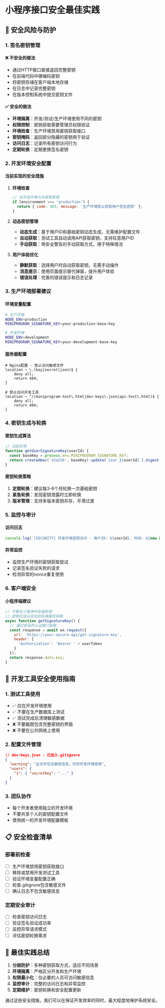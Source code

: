 # 小程序接口安全最佳实践

## 🚨 安全风险与防护

### 1. 签名密钥管理

#### ❌ 不安全的做法
- 通过HTTP接口直接返回完整密钥
- 在前端代码中硬编码密钥
- 将密钥存储在客户端本地存储
- 在日志中记录完整密钥
- 在版本控制系统中提交密钥文件

#### ✅ 安全的做法
- **环境隔离**：开发/测试/生产环境使用不同的密钥
- **权限控制**：密钥获取需要管理员权限验证
- **环境检查**：生产环境禁用密钥获取接口
- **密钥掩码**：返回部分隐藏的密钥用于验证
- **访问日志**：记录所有密钥访问行为
- **定期轮换**：定期更换签名密钥

### 2. 开发环境安全配置

#### 当前实现的安全措施

1. **环境检查**
   ```javascript
   // 仅开发环境允许获取密钥
   if (environment === 'production') {
     return { code: 403, message: '生产环境禁止获取用户签名密钥' };
   }
   ```

2. **动态密钥管理**
   - **动态生成**：基于用户ID和基础密钥动态生成，无需维护配置文件
   - **自动获取**：测试工具自动调用API获取密钥，支持任意用户ID
   - **手动获取**：带安全警告的手动获取方式，用于特殊情况

3. **用户体验优化**
   - **静默获取**：选择用户时自动获取密钥，无需手动操作
   - **消息提示**：使用页面提示替代弹窗，提升用户体验
   - **错误处理**：完善的错误提示和日志记录

### 3. 生产环境部署建议

#### 环境变量配置
```bash
# 生产环境
NODE_ENV=production
MINIPROGRAM_SIGNATURE_KEY=your-production-base-key

# 开发环境
NODE_ENV=development
MINIPROGRAM_SIGNATURE_KEY=your-development-base-key
```

#### 服务器配置
```nginx
# Nginx配置 - 禁止访问敏感文件
location ~ \.(key|secret|json)$ {
    deny all;
    return 404;
}

# 禁止访问开发工具
location ~ ^/(miniprogram-test\.html|dev-keys\.json|api-test\.html)$ {
    deny all;
    return 404;
}
```

### 4. 密钥生成与轮换

#### 密钥生成算法
```javascript
// 当前实现
function getUserSignatureKey(userId) {
  const baseKey = process.env.MINIPROGRAM_SIGNATURE_KEY;
  return createHmac('sha256', baseKey).update(`user_${userId}`).digest('hex');
}
```

#### 密钥轮换策略
1. **定期轮换**：建议每3-6个月轮换一次基础密钥
2. **紧急轮换**：发现密钥泄露时立即轮换
3. **版本管理**：支持多版本密钥并存，平滑过渡

### 5. 监控与审计

#### 访问日志
```javascript
console.log(`[SECURITY] 开发环境密钥访问 - 用户ID: ${userId}, 时间: ${new Date().toISOString()}`);
```

#### 异常监控
- 监控生产环境的密钥获取尝试
- 记录签名验证失败的请求
- 检测异常的nonce重复使用

### 6. 客户端安全

#### 小程序端建议
```javascript
// 不要在小程序中存储密钥
// 密钥应该从安全的后端服务获取
async function getSignatureKey() {
  // 通过安全的认证接口获取
  const response = await wx.request({
    url: 'https://your-secure-api/get-signature-key',
    header: {
      'Authorization': 'Bearer ' + userToken
    }
  });
  return response.data.key;
}
```

## 🔧 开发工具安全使用指南

### 1. 测试工具使用
- ✅ 仅在开发环境使用
- ✅ 不要在生产数据库上测试
- ✅ 测试完成后清理敏感数据
- ❌ 不要截图包含完整密钥的界面
- ❌ 不要在公共网络上使用

### 2. 配置文件管理
```json
// dev-keys.json - 已加入.gitignore
{
  "warning": "此文件包含敏感信息，仅供开发环境使用",
  "users": {
    "1": { "secretKey": "..." }
  }
}
```

### 3. 团队协作
- 每个开发者使用独立的开发环境
- 不要共享个人的密钥配置文件
- 使用统一的开发环境配置模板

## 📋 安全检查清单

### 部署前检查
- [ ] 生产环境禁用密钥获取接口
- [ ] 移除或禁用开发测试工具
- [ ] 验证环境变量配置正确
- [ ] 检查.gitignore包含敏感文件
- [ ] 确认日志不包含敏感信息

### 定期安全审计
- [ ] 检查密钥访问日志
- [ ] 验证签名验证成功率
- [ ] 监控异常请求模式
- [ ] 评估密钥轮换需求

## 🚀 最佳实践总结

1. **分层防护**：多种密钥获取方式，适应不同场景
2. **环境隔离**：严格区分开发和生产环境
3. **权限最小化**：仅必要的人员可访问敏感信息
4. **监控审计**：完整的访问日志和异常监控
5. **定期维护**：密钥轮换和安全配置更新

通过这些安全措施，我们可以在保证开发效率的同时，最大程度地保护系统安全。
